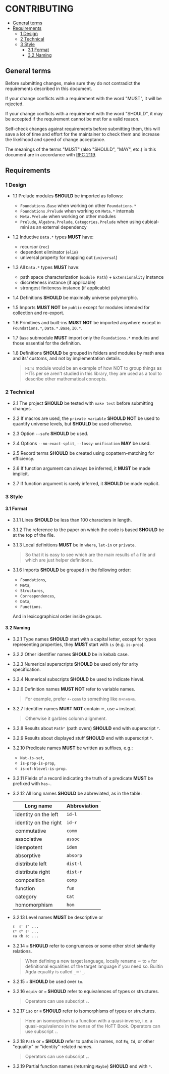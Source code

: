 # CONTRIBUTING

- [General terms](#general-terms)
- [Requirements](#requirements)
  - [1 Design](#1-design)
  - [2 Technical](#2-technical)
  - [3 Style](#3-style)
    - [3.1 Format](#31-format)
    - [3.2 Naming](#32-naming)

## General terms

Before submitting changes, make sure they do not contradict the
requirements described in this document.

If your change conflicts with a requirement with the word "MUST", it
will be rejected.

If your change conflicts with a requirement with the word "SHOULD",
it may be accepted if the requirement cannot be met for a valid reason.

Self-check changes against requirements before submitting them, this
will save a lot of time and effort for the maintainer to check them and
increase the likelihood and speed of change acceptance.

The meanings of the terms "MUST" (also "SHOULD", "MAY", etc.) in this document
are in accordance with [RFC 2119](https://datatracker.ietf.org/doc/html/rfc2119).

## Requirements

### 1 Design

- 1.1 Prelude modules **SHOULD** be imported as follows:

  -  `Foundations.Base` when working on other `Foundations.*`
  -  `Foundations.Prelude` when working on `Meta.*` internals
  -  `Meta.Prelude` when working on other modules
  -  `Prelude`, `Algebra.Prelude`, `Categories.Prelude` when using cubical-mini
     as an external dependency

- 1.2 Inductive `Data.*` types **MUST** have:

  -  recursor (`rec`)
  -  dependent eliminator (`elim`)
  -  universal property for mapping out (`universal`)

- 1.3 All `Data.*` types **MUST** have:

  -  path space characterization (`module Path`) + `Extensionality` instance
  -  discreteness instance (if applicable)
  -  strongest finiteness instance (if applicable)

- 1.4 Definitions **SHOULD** be maximally universe polymorphic.

- 1.5 Imports **MUST NOT** be `public` except for modules intended for
  collection and re-export.

- 1.6 Primitives and built-ins **MUST NOT** be imported anywhere except in
  `Foundations.*`, `Data.*.Base`, `IO.*`.

- 1.7 `Base` submodule **MUST** import only the `Foundations.*` modules and
  those essential for the definition.

- 1.8 Definitions **SHOULD** be grouped in folders and modules by math area
  and its' customs, and not by implementation details.

  > `HITs` module would be an example of how NOT to group things as HITs per se
  > aren't studied in this library, they are used as a tool to describe other
  > mathematical concepts.

### 2 Technical

- 2.1 The project **SHOULD** be tested with `make test` before submitting changes.

- 2.2 If macros are used, the `private variable` **SHOULD NOT** be used to
  quantify universe levels, but **SHOULD** be used otherwise.

- 2.3 Option `--safe` **SHOULD** be used.

- 2.4 Options `--no-exact-split`, `--lossy-unification` **MAY** be used.

- 2.5 Record terms **SHOULD** be created using copattern-matching for efficiency.

- 2.6 If function argument can always be inferred, it **MUST** be made implicit.

- 2.7 If function argument is rarely inferred, it **SHOULD** be made explicit.

### 3 Style

#### 3.1 Format

- 3.1.1 Lines **SHOULD** be less than 100 characters in length.

- 3.1.2 The reference to the paper on which the code is based **SHOULD** be at
  the top of the file.

- 3.1.3 Local definitions **MUST** be in `where`, `let-in` or `private`.

  > So that it is easy to see which are the main results of a file
  > and which are just helper definitions.

- 3.1.6 Imports **SHOULD** be grouped in the following order:

  - `Foundations`,
  - `Meta`,
  - `Structures`,
  - `Correspondences`,
  - `Data`,
  - `Functions`.

  And in lexicographical order inside groups.

#### 3.2 Naming

- 3.2.1 Type names **SHOULD** start with a capital letter, except for types
  representing properties, they **MUST** start with `is` (e.g. `is-prop`).

- 3.2.2 Other identifier names **SHOULD** be in kebab case.

- 3.2.3 Numerical superscripts **SHOULD** be used only for arity specification.

- 3.2.4 Numerical subscripts **SHOULD** be used to indicate hlevel.

- 3.2.6 Definition names **MUST NOT** refer to variable names.

  > For example, prefer `+-comm` to something like `m+n≡n+m`.

- 3.2.7 Identifier names **MUST NOT** contain `＝`, use `=` instead.

  > Otherwise it garbles column alignment.

- 3.2.8 Results about `Pathᴾ` (path overs) **SHOULD** end with
  superscript `ᴾ`.

- 3.2.9 Results about displayed stuff **SHOULD** end with superscript `ᴰ`.

- 3.2.10 Predicate names **MUST** be written as suffixes, e.g.:

  - `Nat-is-set`,
  - `is-prop-is-prop`,
  - `is-of-hlevel-is-prop`.

- 3.2.11 Fields of a record indicating the truth of a predicate **MUST** be
  prefixed with `has-`.

- 3.2.12 All long names **SHOULD** be abbreviated, as in the table:

  | Long name             | Abbreviation |
  | ----------------------| ------------ |
  | identity on the left  | `id-l`       |
  | identity on the right | `id-r`       |
  | commutative           | `comm`       |
  | associative           | `assoc`      |
  | idempotent            | `idem`       |
  | absorptive            | `absorp`     |
  | distribute left       | `dist-l`     |
  | distribute right      | `dist-r`     |
  | composition           | `comp`       |
  | function              | `fun`        |
  | category              | `Cat`        |
  | homomorphism          | `hom`        |

- 3.2.13 Level names **MUST** be descriptive or

  ```
  ℓ  ℓ′ ℓ″ ...
  ℓᵃ ℓᵇ ℓᶜ ...
  ℓa ℓb ℓc ...
  ```

- 3.2.14 `≡` **SHOULD** refer to congruences or some other strict similarity
  relations.

  > When defining a new target language, locally rename `＝`
  > to `≡` for definitional equalities of the target language if you
  > need so. Builtin Agda equality is called `_＝ⁱ_`.

- 3.2.15 `→` **SHOULD** be used over `to`.

- 3.2.16 `equiv` or `≃` **SHOULD** refer to equivalences of types or
  structures.

  > Operators can use subscript `ₑ`.

- 3.2.17 `iso` or `≅` **SHOULD** refer to isomorphisms of types or
  structures.

  > Here an isomorphism is a function with a quasi-inverse,
  > i.e. a quasi-equivalence in the sense of the HoTT Book. Operators
  > can use subscript `ᵢ`.

- 3.2.18 `Path` or `=` **SHOULD** refer to paths in names, not `Eq`, `Id`,
  or other "equality" or "identity"-related names.

  > Operators can use subscript `ₚ`.

- 3.2.19 Partial function names (returning `Maybe`) **SHOULD** end with `ᵐ`.
